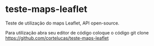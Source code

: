 # teste-maps-leaflet
Teste de utilização do maps Leaflet, API open-source.

Para utilização abra seu editor de código
coloque o código git clone https://github.com/cortelucas/teste-maps-leaflet

